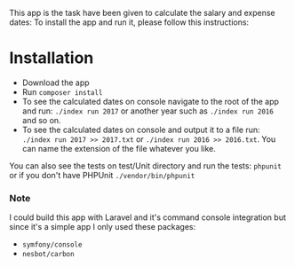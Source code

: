 This app is the task have been given to calculate the salary and expense dates:
To install the app and run it, please follow this instructions:

# Installation

- Download the app
- Run `composer install`
- To see the calculated dates on console navigate to the root of the app and run: `./index run 2017` or another year such as `./index run 2016` and so on.
- To see the calculated  dates on console and output it to a file run: `./index run 2017 >> 2017.txt` or `./index run 2016 >> 2016.txt`. You can name the extension of the file whatever you like.

You can also see the tests on test/Unit directory and run the tests: `phpunit` or if you don't have PHPUnit `./vendor/bin/phpunit`

### Note

I could build this app with Laravel and it's command console integration but since it's a simple app I only used these packages:

- `symfony/console`
- `nesbot/carbon` 